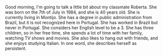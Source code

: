 Good morning, I'm going to talk a little bit about my classmate Roberta. She was born on the 7th of July in 1984, and she is 40 years old. She is currently living in Montijo. She has a degree in public administration from Brazil, but it is not recognized here in Portugal. She has worked in Brazil but never in Portugal. She considers her English level to be a 3. She has three children, so in her free time, she spends a lot of time with her family, watching TV shows and movies. She also likes to hang out with friends, and she enjoys studying Italian. In one word, she describes herself as persistent.

